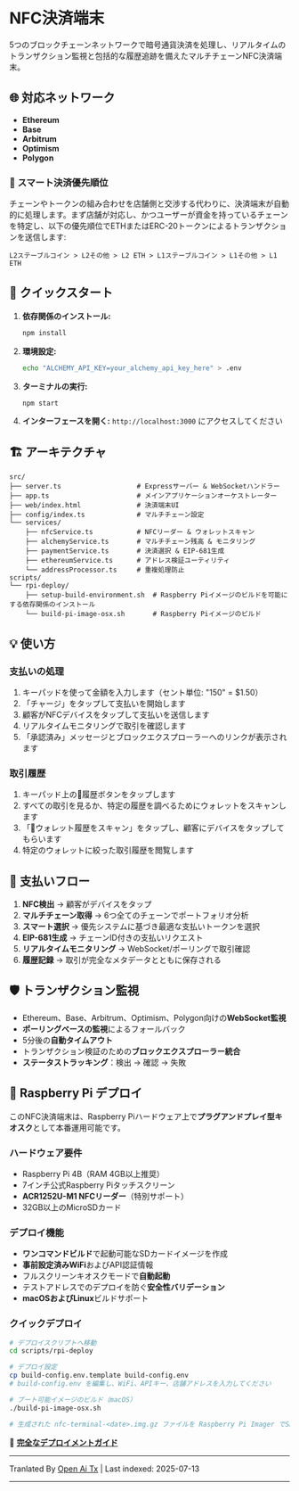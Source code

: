 # NFC決済端末

5つのブロックチェーンネットワークで暗号通貨決済を処理し、リアルタイムのトランザクション監視と包括的な履歴追跡を備えたマルチチェーンNFC決済端末。

## 🌐 対応ネットワーク

- **Ethereum**
- **Base** 
- **Arbitrum** 
- **Optimism** 
- **Polygon** 

### 🎯 **スマート決済優先順位**

チェーンやトークンの組み合わせを店舗側と交渉する代わりに、決済端末が自動的に処理します。まず店舗が対応し、かつユーザーが資金を持っているチェーンを特定し、以下の優先順位でETHまたはERC-20トークンによるトランザクションを送信します:

```
L2ステーブルコイン > L2その他 > L2 ETH > L1ステーブルコイン > L1その他 > L1 ETH
```
## 🚀 クイックスタート

1. **依存関係のインストール:**
   ```bash
   npm install
   ```

2. **環境設定:**
   ```bash
   echo "ALCHEMY_API_KEY=your_alchemy_api_key_here" > .env
   ```

3. **ターミナルの実行:**
   ```bash
   npm start
   ```

4. **インターフェースを開く:**
   `http://localhost:3000` にアクセスしてください
## 🏗️ アーキテクチャ

```
src/
├── server.ts                   # Expressサーバー & WebSocketハンドラー
├── app.ts                      # メインアプリケーションオーケストレーター
├── web/index.html              # 決済端末UI
├── config/index.ts             # マルチチェーン設定
└── services/
    ├── nfcService.ts           # NFCリーダー & ウォレットスキャン
    ├── alchemyService.ts       # マルチチェーン残高 & モニタリング
    ├── paymentService.ts       # 決済選択 & EIP-681生成
    ├── ethereumService.ts      # アドレス検証ユーティリティ
    └── addressProcessor.ts     # 重複処理防止
scripts/
└── rpi-deploy/
    ├── setup-build-environment.sh  # Raspberry Piイメージのビルドを可能にする依存関係のインストール
    └── build-pi-image-osx.sh       # Raspberry Piイメージのビルド
```
## 💡 使い方

### **支払いの処理**
1. キーパッドを使って金額を入力します（セント単位: "150" = $1.50）
2. 「チャージ」をタップして支払いを開始します
3. 顧客がNFCデバイスをタップして支払いを送信します
4. リアルタイムモニタリングで取引を確認します
5. 「承認済み」メッセージとブロックエクスプローラーへのリンクが表示されます

### **取引履歴**
1. キーパッド上の📜履歴ボタンをタップします
2. すべての取引を見るか、特定の履歴を調べるためにウォレットをスキャンします
3. 「📱ウォレット履歴をスキャン」をタップし、顧客にデバイスをタップしてもらいます
4. 特定のウォレットに絞った取引履歴を閲覧します


## 🔄 支払いフロー

1. **NFC検出** → 顧客がデバイスをタップ
2. **マルチチェーン取得** → 6つ全てのチェーンでポートフォリオ分析
3. **スマート選択** → 優先システムに基づき最適な支払いトークンを選択
4. **EIP-681生成** → チェーンID付きの支払いリクエスト
5. **リアルタイムモニタリング** → WebSocket/ポーリングで取引確認
6. **履歴記録** → 取引が完全なメタデータとともに保存される
## 🛡️ トランザクション監視

- Ethereum、Base、Arbitrum、Optimism、Polygon向けの**WebSocket監視**
- **ポーリングベースの監視**によるフォールバック
- 5分後の**自動タイムアウト**
- トランザクション検証のための**ブロックエクスプローラー統合**
- **ステータストラッキング**：検出 → 確認 → 失敗

## 🍓 Raspberry Pi デプロイ

このNFC決済端末は、Raspberry Piハードウェア上で**プラグアンドプレイ型キオスク**として本番運用可能です。

### **ハードウェア要件**
- Raspberry Pi 4B（RAM 4GB以上推奨）
- 7インチ公式Raspberry Piタッチスクリーン
- **ACR1252U-M1 NFCリーダー**（特別サポート）
- 32GB以上のMicroSDカード

### **デプロイ機能**
- **ワンコマンドビルド**で起動可能なSDカードイメージを作成
- **事前設定済みWiFi**およびAPI認証情報
- フルスクリーンキオスクモードで**自動起動**
- テストアドレスでのデプロイを防ぐ**安全性バリデーション**
- **macOSおよびLinux**ビルドサポート
### **クイックデプロイ**
```bash
# デプロイスクリプトへ移動
cd scripts/rpi-deploy

# デプロイ設定
cp build-config.env.template build-config.env
# build-config.env を編集し、WiFi、APIキー、店舗アドレスを入力してください

# ブート可能イメージのビルド（macOS）
./build-pi-image-osx.sh

# 生成された nfc-terminal-<date>.img.gz ファイルを Raspberry Pi Imager でSDカードに書き込み、起動！
```

📖 **[完全なデプロイメントガイド](https://raw.githubusercontent.com/FreePayPOS/merchant-app/main/README-DEPLOYMENT.md)**

---

Tranlated By [Open Ai Tx](https://github.com/OpenAiTx/OpenAiTx) | Last indexed: 2025-07-13

---